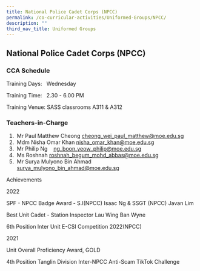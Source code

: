 ```yaml
---
title: National Police Cadet Corps (NPCC)
permalink: /co-curricular-activities/Uniformed-Groups/NPCC/
description: ""
third_nav_title: Uniformed Groups
---
```

## National Police Cadet Corps (NPCC)

### CCA Schedule  



Training Days:   Wednesday

Training Time:   2.30 - 6.00 PM

Training Venue: SASS classrooms A311 & A312



### Teachers-in-Charge

1.   Mr Paul Matthew Cheong cheong_wei_paul_matthew@moe.edu.sg
2.   Mdm Nisha Omar Khan nisha_omar_khan@moe.edu.sg
3.   Mr Philip Ng   
ng_boon_yeow_philip@moe.edu.sg
4.   Ms Roshnah roshnah_begum_mohd_abbas@moe.edu.sg
5.   Mr Surya Mulyono Bin Ahmad       surya_mulyono_bin_ahmad@moe.edu.sg

  

Achievements  

2022      

SPF - NPCC Badge Award - S.I(NPCC) Isaac Ng & SSGT (NPCC) Javan Lim  

Best Unit Cadet - Station Inspector Lau Wing Ban Wyne  

6th Position Inter Unit E-CSI Competition 2022(NPCC)  

  

2021      

Unit Overall Proficiency Award, GOLD  

4th Position Tanglin Division Inter-NPCC Anti-Scam TikTok Challenge